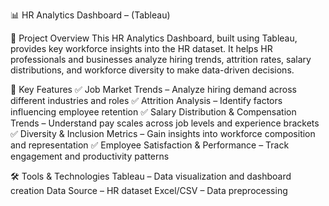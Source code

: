 📊 HR Analytics Dashboard – (Tableau)


📝 Project Overview
This HR Analytics Dashboard, built using Tableau, provides key workforce insights into the HR dataset. It helps HR professionals and businesses analyze hiring trends, attrition rates, salary distributions, and workforce diversity to make data-driven decisions.

🚀 Key Features
✅ Job Market Trends – Analyze hiring demand across different industries and roles
✅ Attrition Analysis – Identify factors influencing employee retention
✅ Salary Distribution & Compensation Trends – Understand pay scales across job levels and experience brackets
✅ Diversity & Inclusion Metrics – Gain insights into workforce composition and representation
✅ Employee Satisfaction & Performance – Track engagement and productivity patterns

🛠️ Tools & Technologies
Tableau – Data visualization and dashboard creation
Data Source – HR dataset
Excel/CSV – Data preprocessing
